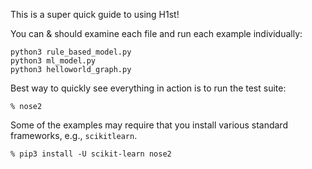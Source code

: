 This is a super quick guide to using H1st!

You can & should examine each file and run each example individually:

```
python3 rule_based_model.py
python3 ml_model.py
python3 helloworld_graph.py
```

Best way to quickly see everything in action is to run the test suite:

```
% nose2
```

Some of the examples may require that you install various standard frameworks, e.g., `scikitlearn`.

```
% pip3 install -U scikit-learn nose2
```
